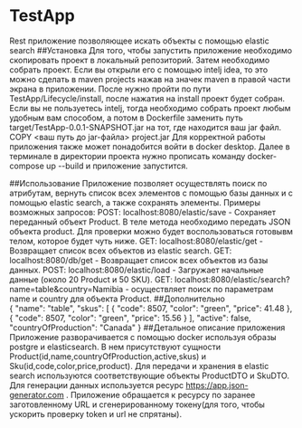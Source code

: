 # TestApp
Rest приложение позволяющее искать объекты с помощью elastic search
##Установка
Для того, чтобы запустить приложение необходимо скопировать проект в локальный репозиторий. Затем необходимо собрать проект.
  Если вы открыли его с помощью intelj idea, то это можно сделать в maven projects нажав на значек maven в правой части экрана в приложении. После нужно пройти по пути TestApp/Lifecycle/install, после нажатия на install проект будет собран.
  Если вы не пользуетесь intelj, тогда необходимо собрать проект любым удобным вам способом, а потом в Dockerfile заменить путь target/TestApp-0.0.1-SNAPSHOT.jar на тот, где находится ваш jar файл.
  COPY <ваш путь до jar-файла> project.jar
Для корректной работы приложения также может понадобится войти в docker desktop. Далее в терминале в директории проекта нужно прописать команду docker-compose up --build и приложение запустится.

##Использование
Приложение позволяет осуществлять поиск по атрибутам, вернуть список всех элементов с помощью базы данных и с помощью elastic search, а также сохранять элементы.
Примеры возможных запросов:
  POST: localhost:8080/elastic/save  -  Сохраняет переданный объект Product. В теле метода необходимо передать JSON объекта product. Для проверки можно будет воспользоваться готовывм телом, которое будет чуть ниже.
  GET: localhost:8080/elastic/get - Возвращает список всех объектов из elastic search.
  GET: localhost:8080/db/get - Возвращает список всех объектов из базы данных.
  POST: localhost:8080/elastic/load - Загружает начальные данные (около 20 Product и 50 SKU).
  GET: localhost:8080/elastic/search?name=table&country=Namibia - осуществляет поиск по параметрам name и country для объекта Product.
##Дополнительно    
{
    "name": "table",
    "skus": [
      {
        "code": 8507,
        "color": "green",
        "price": 41.48
      },
      {
        "code": 8507,
        "color": "green",
        "price": 15.56
      }
    ],
    "active": false,
    "countryOfProduction": "Canada"
}
##Детальное описание приложения
  Приложение разворачивается с помощью docker используя образы postgre и elasticsearch. В нем присутствуют сущности Product(id,name,countryOfProduction,active,skus) и Sku(id,code,color,price,product). Для передачи и хранения в elastic search используются соответствующие объекты ProductDTO и SkuDTO. 
  Для генерации данных используется ресурс https://app.json-generator.com . Приложение обращается к ресурсу по заранее заготовленному URL и сгенерированному токену(для того, чтобы ускорить проверку token и url не спрятаны).
